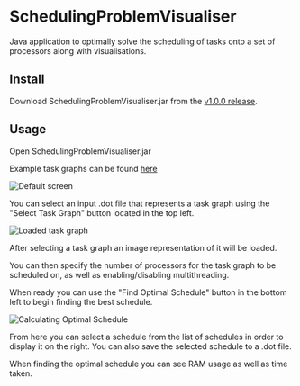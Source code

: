 # SchedulingProblemVisualiser
Java application to optimally solve the scheduling of tasks onto a set of processors along with visualisations.

## Install
Download SchedulingProblemVisualiser.jar from the [v1.0.0 release](https://github.com/Crazyclerkm/SchedulingProblemVisualiser/releases/tag/v1.0.0).

## Usage
Open SchedulingProblemVisualiser.jar

Example task graphs can be found [here](https://github.com/Crazyclerkm/SchedulingProblemVisualiser/tree/master/examples)

![Default screen](https://puu.sh/ICGRx/7485f43fa9.png)

You can select an input .dot file that represents a task graph using the "Select Task Graph" button located in the top left.

![Loaded task graph](https://puu.sh/ICGZN/9c8d576711.png)

After selecting a task graph an image representation of it will be loaded.

You can then specify the number of processors for the task graph to be scheduled on, as well as enabling/disabling multithreading.

When ready you can use the "Find Optimal Schedule" button in the bottom left to begin finding the best schedule.

![Calculating Optimal Schedule](https://puu.sh/ICGRg/d403012ced.png)

From here you can select a schedule from the list of schedules in order to display it on the right. You can also save the selected schedule to a .dot file.

When finding the optimal schedule you can see RAM usage as well as time taken.
